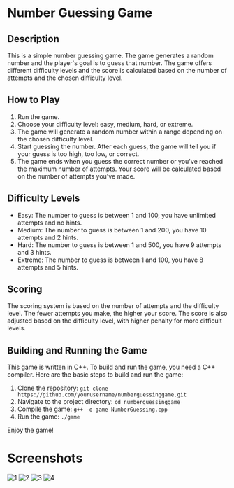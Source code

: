 # Number Guessing Game

## Description
This is a simple number guessing game. The game generates a random number and the player's goal is to guess that number. The game offers different difficulty levels and the score is calculated based on the number of attempts and the chosen difficulty level.

## How to Play
1. Run the game.
2. Choose your difficulty level: easy, medium, hard, or extreme.
3. The game will generate a random number within a range depending on the chosen difficulty level.
4. Start guessing the number. After each guess, the game will tell you if your guess is too high, too low, or correct.
5. The game ends when you guess the correct number or you've reached the maximum number of attempts. Your score will be calculated based on the number of attempts you've made.

## Difficulty Levels
- Easy: The number to guess is between 1 and 100, you have unlimited attempts and no hints.
- Medium: The number to guess is between 1 and 200, you have 10 attempts and 2 hints.
- Hard: The number to guess is between 1 and 500, you have 9 attempts and 3 hints.
- Extreme: The number to guess is between 1 and 100, you have 8 attempts and 5 hints.

## Scoring
The scoring system is based on the number of attempts and the difficulty level. The fewer attempts you make, the higher your score. The score is also adjusted based on the difficulty level, with higher penalty for more difficult levels.

## Building and Running the Game
This game is written in C++. To build and run the game, you need a C++ compiler. Here are the basic steps to build and run the game:

1. Clone the repository: `git clone https://github.com/yourusername/numberguessinggame.git`
2. Navigate to the project directory: `cd numberguessinggame`
3. Compile the game: `g++ -o game NumberGuessing.cpp`
4. Run the game: `./game`

Enjoy the game!

# Screenshots

![1](https://github.com/bangwoo4/Number-Guessing-Game/assets/133222169/2b0ed78f-2d54-4e2d-a4d3-9da2dd502e7f)
![2](https://github.com/bangwoo4/Number-Guessing-Game/assets/133222169/23a3134a-2f9a-498c-ac10-4deb8ff4ccd1)
![3](https://github.com/bangwoo4/Number-Guessing-Game/assets/133222169/db65308f-ca48-49db-ba22-3fbc88825149)
![4](https://github.com/bangwoo4/Number-Guessing-Game/assets/133222169/c1359e6e-bbec-4f8c-90d1-5a2834c428eb)

